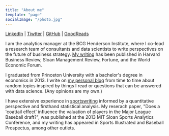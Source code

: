 ```yaml
---
title: "About me"
template: "page"
socialImage: "/photo.jpg"
---
```


[LinkedIn](https://www.linkedin.com/in/kevin-whitaker-2bb9ab66/) | [Tiwtter](https://twitter.com/whitakk) | [GitHub](https://github.com/whitakk/) | [GoodReads](https://www.goodreads.com/user/show/61117555-kevin-whitaker/)

I am the analytics manager at the BCG Henderson Institute, where I co-lead a research team of consultants and data scientists to write perspectives on the future of business strategy. [My writing](/pages/business-strategy/) has been published in Harvard Business Review, Sloan Management Review, Fortune, and the World Economic Forum. 

I graduated from Princeton University with a bachelor's degree in economics in 2013. I write on [my personal blog](/) from time to time about random topics inspired by things I read or questions that can be answered with data science. (Any opinions are my own.)

I have extensive experience in [sportswriting](/pages/sports) informed by a quantitative perspective and firsthand statistical analysis. My reserach paper, "Does a 'coattail effect' influence the valuation of players in the Major League Baseball draft?", was published at the 2013 MIT Sloan Sports Analytics Conference, and my writing has appeared in Sports Illustrated and Baseball Prospectus, among other outlets. 